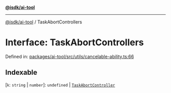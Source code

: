 [**@isdk/ai-tool**](../README.md)

***

[@isdk/ai-tool](../globals.md) / TaskAbortControllers

# Interface: TaskAbortControllers

Defined in: [packages/ai-tool/src/utils/cancelable-ability.ts:66](https://github.com/isdk/ai-tool.js/blob/b0ee9498dddfa5222989cf00502bb34c601df743/src/utils/cancelable-ability.ts#L66)

## Indexable

\[`k`: `string` \| `number`\]: `undefined` \| [`TaskAbortController`](../classes/TaskAbortController.md)
